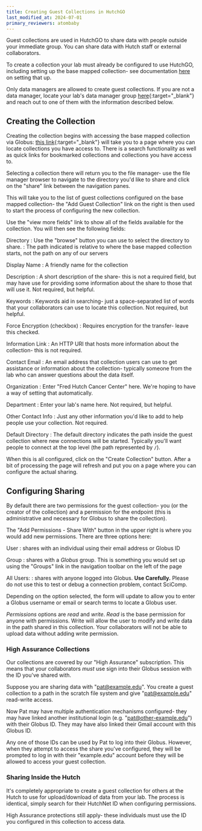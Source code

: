 ```yaml
---
title: Creating Guest Collections in HutchGO
last_modified_at: 2024-07-01
primary_reviewers: atombaby
---
```


Guest collections are used in HutchGO to share data with people outside your immediate group.  You can share data with Hutch staff or external collaborators.

To create a collection your lab must already be configured to use HutchGO, including setting up the base mapped collection- see documentation [here](/scicomputing/hutchgo_overview) on setting that up.

Only data managers are allowed to create guest collections.  If you are not a data manager, locate your lab's data manager group [here](https://app.globus.org/groups){:target="_blank"} and reach out to one of them with the information described below.

## Creating the Collection

Creating the collection begins with accessing the base mapped collection via Globus: [this link](https://app.globus.org/file-manager/collections){:target="_blank"} will take you to a page where you can locate collections you have access to.  There is a search functionality as well as quick links for bookmarked collections and collections you have access to.

Selecting a collection there will return you to the file manager- use the file manager browser to navigate to the directory you'd like to share and click on the "share" link between the navigation panes.

This will take you to the list of guest collections configured on the base mapped collection- the "Add Guest Collection" link on the right is then used to start the process of configuring the new collection.

Use the "view more fields" link to show all of the fields available for the collection.  You will then see the following fields:

Directory
: Use the "browse" button you can use to select the directory to share.
: The path indicated is relative to where the base mapped collection starts, not the path on any of our servers

Display Name
: A friendly name for the collection

Description
: A short description of the share- this is not a required field, but may have use for providing some information about the share to those that will use it. Not required, but helpful.

Keywords
: Keywords aid in searching- just a space-separated list of words that your collaborators can use to locate this collection. Not required, but helpful.

Force Encryption (checkbox)
: Requires encryption for the transfer- leave this checked.

Information Link
: An HTTP URI that hosts more information about the collection- this is not required.

Contact Email
: An email address that collection users can use to get assistance or information about the collection- typically someone from the lab who can answer questions about the data itself.

Organization
: Enter "Fred Hutch Cancer Center" here.  We're hoping to have a way of setting that automatically.

Department
: Enter your lab's name here. Not required, but helpful.

Other Contact Info
: Just any other information you'd like to add to help people use your collection. Not required.

Default Directory
: The default directory indicates the path inside the guest collection where new connections will be started.  Typically you'll want people to connect at the top level (the path represented by `/`).

When this is all configured, click on the "Create Collection" button.  After a bit of processing the page will refresh and put you on a page where you can configure the actual sharing.

## Configuring Sharing

By default there are two permissions for the guest collection- you (or the creator of the collection) and a permission for the endpoint (this is administrative and necessary for Globus to share the collection).

The "Add Permissions - Share With" button in the upper right is where you would add new permissions.  There are three options here:

User
: shares with an individual using their email address or Globus ID

Group
: shares with a _Globus_ group.  This is something you would set up using the "Groups" link in the navigation toolbar on the left of the page

All Users:
: shares with anyone logged into Globus.  **Use Carefully.** Please do not use this to test or debug a connection problem, contact SciComp.

Depending on the option selected, the form will update to allow you to enter a Globus username or email or search terms to locate a Globus user.

_Permissions_ options are _read_ and _write_.   _Read_ is the base permission for anyone with permissions.  Write will allow the user to modify and write data in the path shared in this collection.  Your collaborators will not be able to upload data without adding write permission. 

### High Assurance Collections

Our collections are covered by our "High Assurance" subscription.  This means that your collaborators _must_ use sign into their Globus session with the ID you've shared with.

Suppose you are sharing data with "pat@example.edu". You create a guest collection to a path in the scratch file system and give "pat@example.edu" read-write access.

Now Pat may have multiple authentication mechanisms configured- they may have linked another institutional login (e.g. "pat@other-example.edu") with their Globus ID.  They may have also linked their Gmail account with this Globus ID.

Any one of those IDs can be used by Pat to log into their Globus. However, when they attempt to access the share you've configured, they will be prompted to log in with their "example.edu" account before they will be allowed to access your guest collection.

### Sharing Inside the Hutch

It's completely appropriate to create a guest collection for others at the Hutch to use for upload/download of data from your lab.  The process is identical, simply search for their HutchNet ID when configuring permissions.

High Assurance protections still apply- these individuals must use the ID you configured in this collection to access data.

